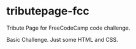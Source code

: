 # tributepage-fcc
Tribute Page for FreeCodeCamp code challenge.

Basic Challenge. Just some HTML and CSS.
